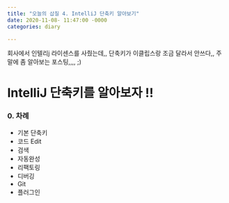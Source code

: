 ```yaml
---
title: "오늘의 삽질 4. IntelliJ 단축키 알아보기"
date: 2020-11-08- 11:47:00 -0000
categories: diary

---
```


회사에서 인텔리j 라이센스를 사줬는데,, 단축키가 이클립스랑 조금 달라서 안쓰다,, 주말에 좀 알아보는 포스팅,,,, ;)


# IntelliJ 단축키를 알아보자 !!


### 0. 차례
- 기본 단축키
- 코드 Edit
- 검색
- 자동완성
- 리팩토링
- 디버깅
- Git
- 플러그인 

